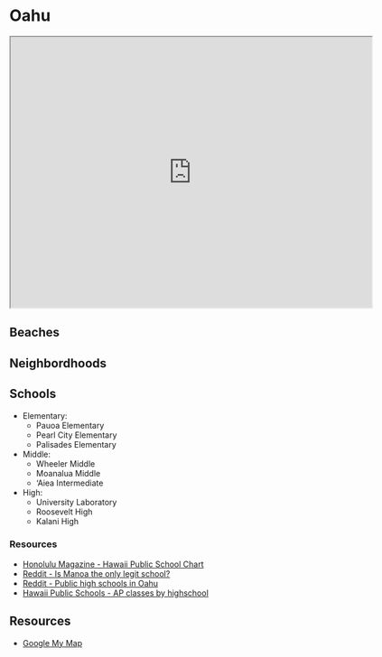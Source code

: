 # Oahu

<iframe src="https://www.google.com/maps/d/embed?mid=140gPqk_yTmdIMQdBkTsRDZSbWMDh6RS7" width="640" height="480"></iframe>

## Beaches

## Neighbordhoods

## Schools

- Elementary:
  - Pauoa Elementary
  - Pearl City Elementary
  - Palisades Elementary
- Middle:
  - Wheeler Middle
  - Moanalua Middle
  - ‘Aiea Intermediate
- High:
  - University Laboratory
  - Roosevelt High
  - Kalani High

### Resources

- [Honolulu Magazine - Hawaii Public School Chart](http://www.honolulumagazine.com/Honolulu-Magazine/April-2017/Hawaii-Public-School-Chart-2017/)
- [Reddit - Is Manoa the only legit school?](https://www.reddit.com/r/UniversityofHawaii/comments/8bdhiv/is_uh_manoa_the_only_legit_school_on_oahu_that/)
- [Reddit - Public high schools in Oahu](https://www.reddit.com/r/Hawaii/comments/7pk9l8/questionpublic_high_schools_on_oahu/)
- [Hawaii Public Schools - AP classes by highschool](http://www.hawaiipublicschools.org/TeachingAndLearning/Testing/AdvancedPlacement/Pages/APcourses.aspx)

## Resources

- [Google My Map](https://www.google.com/maps/d/edit?mid=140gPqk_yTmdIMQdBkTsRDZSbWMDh6RS7&ll=21.485947960666294%2C-158.00282975437517&z=11)
